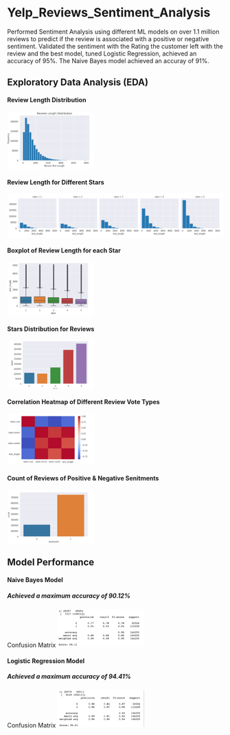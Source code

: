 # Yelp_Reviews_Sentiment_Analysis
Performed Sentiment Analysis using different ML models on over 1.1 million reviews to predict if the review is associated with a positive or negative sentiment. Validated the sentiment with the Rating the customer left with the review and the best model, tuned Logistic Regression, achieved an accuracy of 95%. The Naive Bayes model achieved an accuray of 91%.

## Exploratory Data Analysis (EDA)

#### Review Length Distribution
<img src="pics/Review_Length.png" height=40% width=40%>

#### Review Length for Different Stars 
<img src="pics/Stars_Dist.png" height=66% width=100%>

#### Boxplot of Review Length for each Star
<img src="pics/Boxplot.png" height=40% width=40%>

#### Stars Distribution for Reviews
<img src="pics/Stars.png" height=40% width=40%>

#### Correlation Heatmap of Different Review Vote Types
<img src="pics/Corr.png" height=40% width=40%>

#### Count of Reviews of Positive & Negative Senitments
<img src="pics/Sentiment.png" height=40% width=40%>


## Model Performance

#### Naive Bayes Model
##### Achieved a maximum accuracy of 90.12%
Confusion Matrix
<img src="pics/Naive-Bayes.png" height=40% width=40%>

#### Logistic Regression Model
##### Achieved a maximum accuracy of 94.41%
Confusion Matrix
<img src="pics/LogReg.png" height=40% width=40%>

